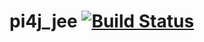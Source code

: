 # pi4j_jee [![Build Status](https://travis-ci.org/greglanthier/pi4j_jee.svg?branch=master)](https://travis-ci.org/greglanthier/pi4j_jee)


